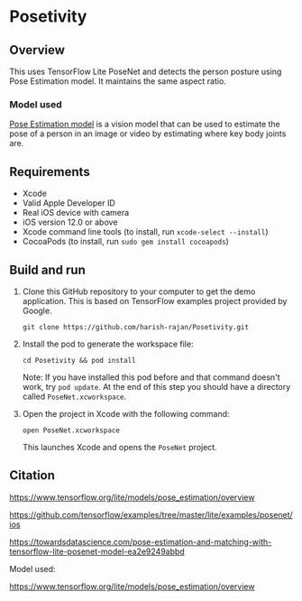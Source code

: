 

# Posetivity 


## Overview
This uses TensorFlow Lite PoseNet and detects the person posture using Pose Estimation model.
It maintains the same aspect ratio.


### Model used
[Pose Estimation model][posenet-model] is a vision model that can be used to
estimate the pose of a person in an image or video by estimating where key body
joints are.

## Requirements

* Xcode
* Valid Apple Developer ID
* Real iOS device with camera
* iOS version 12.0 or above
* Xcode command line tools (to install, run `xcode-select --install`)
* CocoaPods (to install, run `sudo gem install cocoapods`)

## Build and run
1. Clone this GitHub repository to your computer to get the demo application. This is based on TensorFlow examples project provided by Google.

    ```
    git clone https://github.com/harish-rajan/Posetivity.git
    ```

1. Install the pod to generate the workspace file:

    ```
    cd Posetivity && pod install
    ```
    Note: If you have installed this pod before and that command doesn't work,
    try `pod update`.
    At the end of this step you should have a directory called
    `PoseNet.xcworkspace`.

1. Open the project in Xcode with the following command:

    ```
    open PoseNet.xcworkspace
    ```
    This launches Xcode and opens the `PoseNet` project.


[posenet-model]: https://www.tensorflow.org/lite/models/pose_estimation/overview


## Citation

https://www.tensorflow.org/lite/models/pose_estimation/overview

https://github.com/tensorflow/examples/tree/master/lite/examples/posenet/ios

https://towardsdatascience.com/pose-estimation-and-matching-with-tensorflow-lite-posenet-model-ea2e9249abbd

Model used:

https://www.tensorflow.org/lite/models/pose_estimation/overview


